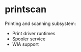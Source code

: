 # printscan

Printing and scanning subsystem:
- Print driver runtimes
- Spooler service
- WIA support
